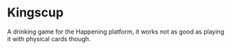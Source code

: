 Kingscup
=======
A drinking game for the Happening platform, it works not as good as playing it with physical cards though.
